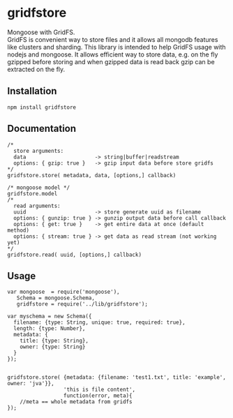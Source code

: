 gridfstore
==========

Mongoose with GridFS.  
GridFS is convenient way to store files and it allows all mongodb features like clusters and sharding.
This library is intended to help GridFS usage with nodejs and mongoose. It allows efficient way to store data, 
e.g. on the fly gzipped before storing and when gzipped data is read back gzip can be extracted on the fly.

Installation
------------
```
npm install gridfstore
```

Documentation
-------------
```
/*
  store arguments:
  data                      -> string|buffer|readstream
  options: { gzip: true }   -> gzip input data before store gridfs
*/
gridfstore.store( metadata, data, [options,] callback)

/* mongoose model */
gridfstore.model   
/*
  read arguments:
  uuid                      -> store generate uuid as filename
  options: { gunzip: true } -> gunzip output data before call callback
  options: { get: true }    -> get entire data at once (default method)
  options: { stream: true } -> get data as read stream (not working yet)
*/
gridfstore.read( uuid, [options,] callback)
```

Usage
-----
```
var mongoose  = require('mongoose'),
   Schema = mongoose.Schema,
   gridfstore = require('../lib/gridfstore');
   
var myschema = new Schema({
  filename: {type: String, unique: true, required: true},
  length: {type: Number},
  metadata: {
    title: {type: String},
    owner: {type: String}
  }
});


gridfstore.store( {metadata: {filename: 'test1.txt', title: 'example', owner: 'jva'}}, 
                  'this is file content',
                  function(error, meta){
    //meta == whole metadata from gridfs
});

```
